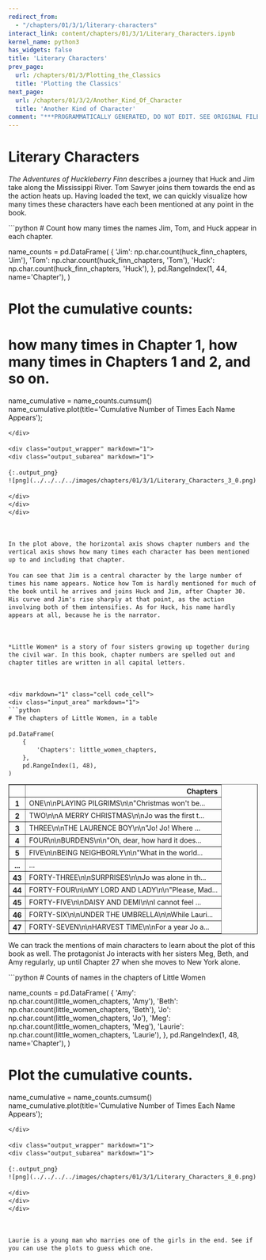 ```yaml
---
redirect_from:
  - "/chapters/01/3/1/literary-characters"
interact_link: content/chapters/01/3/1/Literary_Characters.ipynb
kernel_name: python3
has_widgets: false
title: 'Literary Characters'
prev_page:
  url: /chapters/01/3/Plotting_the_Classics
  title: 'Plotting the Classics'
next_page:
  url: /chapters/01/3/2/Another_Kind_Of_Character
  title: 'Another Kind of Character'
comment: "***PROGRAMMATICALLY GENERATED, DO NOT EDIT. SEE ORIGINAL FILES IN /content***"
---
```







# Literary Characters

*The Adventures of Huckleberry Finn* describes a journey that Huck and Jim take along the Mississippi River. Tom Sawyer joins them towards the end as the action heats up. Having loaded the text, we can quickly visualize how many times these characters have each been mentioned at any point in the book.



<div markdown="1" class="cell code_cell">
<div class="input_area" markdown="1">
```python
# Count how many times the names Jim, Tom, and Huck appear in each chapter.

name_counts = pd.DataFrame(
    {
        'Jim': np.char.count(huck_finn_chapters, 'Jim'),
        'Tom': np.char.count(huck_finn_chapters, 'Tom'),
        'Huck': np.char.count(huck_finn_chapters, 'Huck'),
    },
    pd.RangeIndex(1, 44, name='Chapter'),
)


# Plot the cumulative counts:
# how many times in Chapter 1, how many times in Chapters 1 and 2, and so on.

name_cumulative = name_counts.cumsum()
name_cumulative.plot(title='Cumulative Number of Times Each Name Appears');
```
</div>

<div class="output_wrapper" markdown="1">
<div class="output_subarea" markdown="1">

{:.output_png}
![png](../../../../images/chapters/01/3/1/Literary_Characters_3_0.png)

</div>
</div>
</div>



In the plot above, the horizontal axis shows chapter numbers and the vertical axis shows how many times each character has been mentioned up to and including that chapter. 

You can see that Jim is a central character by the large number of times his name appears. Notice how Tom is hardly mentioned for much of the book until he arrives and joins Huck and Jim, after Chapter 30. His curve and Jim's rise sharply at that point, as the action involving both of them intensifies. As for Huck, his name hardly appears at all, because he is the narrator. 



*Little Women* is a story of four sisters growing up together during the civil war. In this book, chapter numbers are spelled out and chapter titles are written in all capital letters.



<div markdown="1" class="cell code_cell">
<div class="input_area" markdown="1">
```python
# The chapters of Little Women, in a table

pd.DataFrame(
    {
        'Chapters': little_women_chapters,
    },
    pd.RangeIndex(1, 48),
)
```
</div>

<div class="output_wrapper" markdown="1">
<div class="output_subarea" markdown="1">



<div markdown="0" class="output output_html">
<div>
<style scoped>
    .dataframe tbody tr th:only-of-type {
        vertical-align: middle;
    }

    .dataframe tbody tr th {
        vertical-align: top;
    }

    .dataframe thead th {
        text-align: right;
    }
</style>
<table border="1" class="dataframe">
  <thead>
    <tr style="text-align: right;">
      <th></th>
      <th>Chapters</th>
    </tr>
  </thead>
  <tbody>
    <tr>
      <th>1</th>
      <td>ONE\n\nPLAYING PILGRIMS\n\n"Christmas won't be...</td>
    </tr>
    <tr>
      <th>2</th>
      <td>TWO\n\nA MERRY CHRISTMAS\n\nJo was the first t...</td>
    </tr>
    <tr>
      <th>3</th>
      <td>THREE\n\nTHE LAURENCE BOY\n\n"Jo!  Jo!  Where ...</td>
    </tr>
    <tr>
      <th>4</th>
      <td>FOUR\n\nBURDENS\n\n"Oh, dear, how hard it does...</td>
    </tr>
    <tr>
      <th>5</th>
      <td>FIVE\n\nBEING NEIGHBORLY\n\n"What in the world...</td>
    </tr>
    <tr>
      <th>...</th>
      <td>...</td>
    </tr>
    <tr>
      <th>43</th>
      <td>FORTY-THREE\n\nSURPRISES\n\nJo was alone in th...</td>
    </tr>
    <tr>
      <th>44</th>
      <td>FORTY-FOUR\n\nMY LORD AND LADY\n\n"Please, Mad...</td>
    </tr>
    <tr>
      <th>45</th>
      <td>FORTY-FIVE\n\nDAISY AND DEMI\n\nI cannot feel ...</td>
    </tr>
    <tr>
      <th>46</th>
      <td>FORTY-SIX\n\nUNDER THE UMBRELLA\n\nWhile Lauri...</td>
    </tr>
    <tr>
      <th>47</th>
      <td>FORTY-SEVEN\n\nHARVEST TIME\n\nFor a year Jo a...</td>
    </tr>
  </tbody>
</table>
</div>
</div>


</div>
</div>
</div>



We can track the mentions of main characters to learn about the plot of this book as well.  The protagonist Jo interacts with her sisters Meg, Beth, and Amy regularly, up until Chapter 27 when she moves to New York alone.



<div markdown="1" class="cell code_cell">
<div class="input_area" markdown="1">
```python
# Counts of names in the chapters of Little Women

name_counts = pd.DataFrame(
    {
        'Amy': np.char.count(little_women_chapters, 'Amy'),
        'Beth': np.char.count(little_women_chapters, 'Beth'),
        'Jo': np.char.count(little_women_chapters, 'Jo'),
        'Meg': np.char.count(little_women_chapters, 'Meg'),
        'Laurie': np.char.count(little_women_chapters, 'Laurie'),
    },
    pd.RangeIndex(1, 48, name='Chapter'),
)

# Plot the cumulative counts.

name_cumulative = name_counts.cumsum()
name_cumulative.plot(title='Cumulative Number of Times Each Name Appears');
```
</div>

<div class="output_wrapper" markdown="1">
<div class="output_subarea" markdown="1">

{:.output_png}
![png](../../../../images/chapters/01/3/1/Literary_Characters_8_0.png)

</div>
</div>
</div>



Laurie is a young man who marries one of the girls in the end. See if you can use the plots to guess which one.

